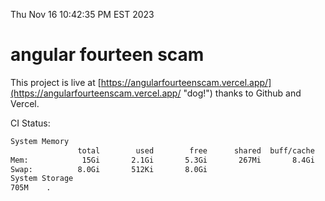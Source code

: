 Thu Nov 16 10:42:35 PM EST 2023

# angular fourteen scam


This project is live at [https://angularfourteenscam.vercel.app/](https://angularfourteenscam.vercel.app/ "dog!") thanks to Github and Vercel.

CI Status: 

```bash
System Memory
               total        used        free      shared  buff/cache   available
Mem:            15Gi       2.1Gi       5.3Gi       267Mi       8.4Gi        13Gi
Swap:          8.0Gi       512Ki       8.0Gi
System Storage
705M	.
```
